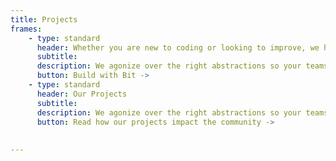 ```yaml
---
title: Projects
frames: 
    - type: standard
      header: Whether you are new to coding or looking to improve, we have opportunities for you.
      subtitle: 
      description: We agonize over the right abstractions so your teams don’t need to stitch together disparate systems or spend months integrating payments functionality.
      button: Build with Bit ->
    - type: standard
      header: Our Projects
      subtitle: 
      description: We agonize over the right abstractions so your teams don’t need to stitch together disparate systems or spend months integrating payments functionality.
      button: Read how our projects impact the community ->
    
    
---
```


